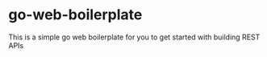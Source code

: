 # go-web-boilerplate
This is a simple go web boilerplate for you to get started with building REST APIs
